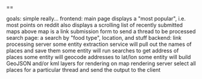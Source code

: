 ==

goals:
simple really...
frontend: 
	main page 
		displays a "most popular", i.e. most points on reddit
		also displays a scrolling list of recently submitted maps
		above map is a link submission form to send a thread to be processed
	search page:
		a search by "food type", location, and stuff
backend:
	link processing server
		some entity extraction service will pull out the names of places and save them
		some entity will run searches to get address of places
		some entity will geocode addresses to lat/lon
		some entity will build GeoJSON and/or kml layers for rendering on map
	rendering server
		select all places for a particular thread and send the output to the client

